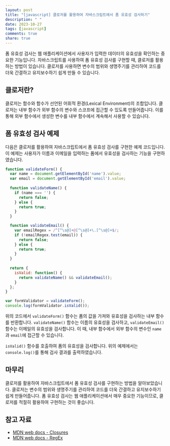 ```yaml
---
layout: post
title: "[javascript] 클로저를 활용하여 자바스크립트에서 폼 유효성 검사하기"
description: " "
date: 2023-10-27
tags: [javascript]
comments: true
share: true
---
```


폼 유효성 검사는 웹 애플리케이션에서 사용자가 입력한 데이터의 유효성을 확인하는 중요한 기능입니다. 자바스크립트를 사용하여 폼 유효성 검사를 구현할 때, 클로저를 활용하는 방법이 있습니다. 클로저를 사용하면 변수의 범위와 생명주기를 관리하여 코드를 더욱 간결하고 유지보수하기 쉽게 만들 수 있습니다.

## 클로저란?

클로저는 함수와 함수가 선언된 어휘적 환경(Lexical Environment)의 조합입니다. 클로저는 내부 함수가 외부 함수의 변수와 스코프에 접근할 수 있도록 만들어줍니다. 이를 통해 외부 함수에서 생성한 변수를 내부 함수에서 계속해서 사용할 수 있습니다.

## 폼 유효성 검사 예제

다음은 클로저를 활용하여 자바스크립트에서 폼 유효성 검사를 구현한 예제 코드입니다. 이 예제는 사용자가 이름과 이메일을 입력하는 폼에서 유효성을 검사하는 기능을 구현하였습니다.

```javascript
function validateForm() {
  var name = document.getElementById('name').value;
  var email = document.getElementById('email').value;
  
  function validateName() {
    if (name === '') {
      return false;
    } else {
      return true;
    }
  }

  function validateEmail() {
    var emailRegex = /^[^\s@]+@[^\s@]+\.[^\s@]+$/;
    if (!emailRegex.test(email)) {
      return false;
    } else {
      return true;
    }
  }
  
  return {
    isValid: function() {
      return validateName() && validateEmail();
    }
  };
}

var formValidator = validateForm();
console.log(formValidator.isValid());
```

위의 코드에서 `validateForm()` 함수는 폼의 값을 가져와 유효성을 검사하는 내부 함수를 반환합니다. `validateName()` 함수는 이름의 유효성을 검사하고, `validateEmail()` 함수는 이메일의 유효성을 검사합니다. 이 때, 내부 함수에서 외부 함수의 변수인 `name`과 `email`에 접근할 수 있습니다.

`isValid()` 함수를 호출하여 폼의 유효성을 검사합니다. 위의 예제에서는 `console.log()`를 통해 검사 결과를 출력하였습니다.

## 마무리

클로저를 활용하여 자바스크립트에서 폼 유효성 검사를 구현하는 방법을 알아보았습니다. 클로저는 변수의 범위와 생명주기를 관리하여 코드를 더욱 간결하고 유지보수하기 쉽게 만들어줍니다. 폼 유효성 검사는 웹 애플리케이션에서 매우 중요한 기능이므로, 클로저를 적절히 활용하여 구현하는 것이 좋습니다.

## 참고 자료

- [MDN web docs - Closures](https://developer.mozilla.org/en-US/docs/Web/JavaScript/Closures)
- [MDN web docs - RegEx](https://developer.mozilla.org/en-US/docs/Web/JavaScript/Guide/Regular_Expressions)
